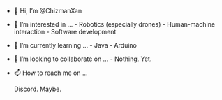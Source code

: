 - 👋 Hi, I’m @ChizmanXan

- 👀 I’m interested in ...
      - Robotics (especially drones)
      - Human-machine interaction
      - Software development
      
- 🌱 I’m currently learning ...
      - Java
      - Arduino
      
- 💞️ I’m looking to collaborate on ...
      - Nothing. Yet.
      
- 📫 How to reach me on ...

     Discord. Maybe.

<!---
SpacemanJC/SpacemanJC is a ✨ special ✨ repository because its `README.md` (this file) appears on your GitHub profile.
You can click the Preview link to take a look at your changes.
--->

